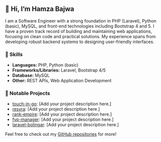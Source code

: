 ## 👋 Hi, I’m Hamza Bajwa

I am a Software Engineer with a strong foundation in PHP (Laravel), Python (basic), MySQL, and front-end technologies including Bootstrap 4 and 5. I have a proven track record of building and maintaining web applications, focusing on clean code and practical solutions. My experience spans from developing robust backend systems to designing user-friendly interfaces.

### 🚀 Skills
- **Languages:** PHP, Python (basic)
- **Frameworks/Libraries:** Laravel, Bootstrap 4/5
- **Database:** MySQL
- **Other:** REST APIs, Web Application Development

### 🌟 Notable Projects
- [touch-in-go](https://github.com/MHamzaBajwa/touch-in-go): [Add your project description here.]
- [resvra](https://github.com/MHamzaBajwa/resvra): [Add your project description here.]
- [rank-empire](https://github.com/MHamzaBajwa/rank-empire): [Add your project description here.]
- [fyp-manager](https://github.com/MHamzaBajwa/fyp-manager): [Add your project description here.]
- [laravel-bolingar](https://github.com/MHamzaBajwa/laravel-bolingar): [Add your project description here.]

Feel free to check out my [GitHub repositories](https://github.com/MHamzaBajwa) for more!
